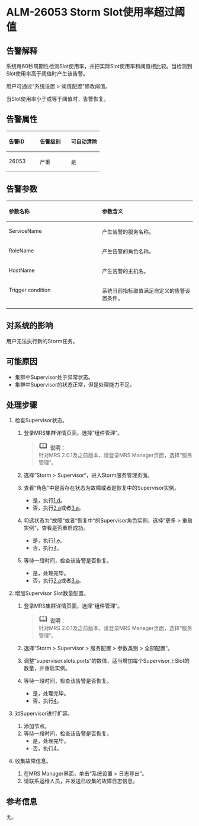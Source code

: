 # ALM-26053 Storm Slot使用率超过阈值<a name="ZH-CN_TOPIC_0191883121"></a>

## 告警解释<a name="zh-cn_topic_0191813942_section32908243175620"></a>

系统每60秒周期性检测Slot使用率，并把实际Slot使用率和阈值相比较。当检测到Slot使用率高于阈值时产生该告警。

用户可通过“系统设置 \> 阈值配置“修改阈值。

当Slot使用率小于或等于阈值时，告警恢复。

## 告警属性<a name="zh-cn_topic_0191813942_section21771461175620"></a>

<a name="zh-cn_topic_0191813942_table18657878175620"></a>
<table><thead align="left"><tr id="zh-cn_topic_0191813942_row25584845175620"><th class="cellrowborder" valign="top" width="33.33333333333333%" id="mcps1.1.4.1.1"><p id="zh-cn_topic_0191813942_p59106577175620"><a name="zh-cn_topic_0191813942_p59106577175620"></a><a name="zh-cn_topic_0191813942_p59106577175620"></a><strong id="zh-cn_topic_0191813942_b62197145175620"><a name="zh-cn_topic_0191813942_b62197145175620"></a><a name="zh-cn_topic_0191813942_b62197145175620"></a>告警ID</strong></p>
</th>
<th class="cellrowborder" valign="top" width="33.33333333333333%" id="mcps1.1.4.1.2"><p id="zh-cn_topic_0191813942_p4803980175620"><a name="zh-cn_topic_0191813942_p4803980175620"></a><a name="zh-cn_topic_0191813942_p4803980175620"></a><strong id="zh-cn_topic_0191813942_b43235825175620"><a name="zh-cn_topic_0191813942_b43235825175620"></a><a name="zh-cn_topic_0191813942_b43235825175620"></a>告警级别</strong></p>
</th>
<th class="cellrowborder" valign="top" width="33.33333333333333%" id="mcps1.1.4.1.3"><p id="zh-cn_topic_0191813942_p12440926175620"><a name="zh-cn_topic_0191813942_p12440926175620"></a><a name="zh-cn_topic_0191813942_p12440926175620"></a><strong id="zh-cn_topic_0191813942_b44859472175620"><a name="zh-cn_topic_0191813942_b44859472175620"></a><a name="zh-cn_topic_0191813942_b44859472175620"></a>可自动清除</strong></p>
</th>
</tr>
</thead>
<tbody><tr id="zh-cn_topic_0191813942_row9738609175620"><td class="cellrowborder" valign="top" width="33.33333333333333%" headers="mcps1.1.4.1.1 "><p id="zh-cn_topic_0191813942_p420326841881"><a name="zh-cn_topic_0191813942_p420326841881"></a><a name="zh-cn_topic_0191813942_p420326841881"></a>26053</p>
</td>
<td class="cellrowborder" valign="top" width="33.33333333333333%" headers="mcps1.1.4.1.2 "><p id="zh-cn_topic_0191813942_p492042251881"><a name="zh-cn_topic_0191813942_p492042251881"></a><a name="zh-cn_topic_0191813942_p492042251881"></a>严重</p>
</td>
<td class="cellrowborder" valign="top" width="33.33333333333333%" headers="mcps1.1.4.1.3 "><p id="zh-cn_topic_0191813942_p261193031881"><a name="zh-cn_topic_0191813942_p261193031881"></a><a name="zh-cn_topic_0191813942_p261193031881"></a>是</p>
</td>
</tr>
</tbody>
</table>

## 告警参数<a name="zh-cn_topic_0191813942_section8062366175620"></a>

<a name="zh-cn_topic_0191813942_table49071894175620"></a>
<table><thead align="left"><tr id="zh-cn_topic_0191813942_row19751123175620"><th class="cellrowborder" valign="top" width="50%" id="mcps1.1.3.1.1"><p id="zh-cn_topic_0191813942_p56337144175620"><a name="zh-cn_topic_0191813942_p56337144175620"></a><a name="zh-cn_topic_0191813942_p56337144175620"></a><strong id="zh-cn_topic_0191813942_b37272250175620"><a name="zh-cn_topic_0191813942_b37272250175620"></a><a name="zh-cn_topic_0191813942_b37272250175620"></a>参数名称</strong></p>
</th>
<th class="cellrowborder" valign="top" width="50%" id="mcps1.1.3.1.2"><p id="zh-cn_topic_0191813942_p66262301175620"><a name="zh-cn_topic_0191813942_p66262301175620"></a><a name="zh-cn_topic_0191813942_p66262301175620"></a><strong id="zh-cn_topic_0191813942_b59489799175620"><a name="zh-cn_topic_0191813942_b59489799175620"></a><a name="zh-cn_topic_0191813942_b59489799175620"></a>参数含义</strong></p>
</th>
</tr>
</thead>
<tbody><tr id="zh-cn_topic_0191813942_row53944385175620"><td class="cellrowborder" valign="top" width="50%" headers="mcps1.1.3.1.1 "><p id="zh-cn_topic_0191813942_p1213631718815"><a name="zh-cn_topic_0191813942_p1213631718815"></a><a name="zh-cn_topic_0191813942_p1213631718815"></a>ServiceName</p>
</td>
<td class="cellrowborder" valign="top" width="50%" headers="mcps1.1.3.1.2 "><p id="zh-cn_topic_0191813942_p4351758218815"><a name="zh-cn_topic_0191813942_p4351758218815"></a><a name="zh-cn_topic_0191813942_p4351758218815"></a>产生告警的服务名称。</p>
</td>
</tr>
<tr id="zh-cn_topic_0191813942_row39776827175620"><td class="cellrowborder" valign="top" width="50%" headers="mcps1.1.3.1.1 "><p id="zh-cn_topic_0191813942_p4893377818815"><a name="zh-cn_topic_0191813942_p4893377818815"></a><a name="zh-cn_topic_0191813942_p4893377818815"></a>RoleName</p>
</td>
<td class="cellrowborder" valign="top" width="50%" headers="mcps1.1.3.1.2 "><p id="zh-cn_topic_0191813942_p421312018815"><a name="zh-cn_topic_0191813942_p421312018815"></a><a name="zh-cn_topic_0191813942_p421312018815"></a>产生告警的角色名称。</p>
</td>
</tr>
<tr id="zh-cn_topic_0191813942_row38777247175620"><td class="cellrowborder" valign="top" width="50%" headers="mcps1.1.3.1.1 "><p id="zh-cn_topic_0191813942_p5146605718815"><a name="zh-cn_topic_0191813942_p5146605718815"></a><a name="zh-cn_topic_0191813942_p5146605718815"></a>HostName</p>
</td>
<td class="cellrowborder" valign="top" width="50%" headers="mcps1.1.3.1.2 "><p id="zh-cn_topic_0191813942_p800105218815"><a name="zh-cn_topic_0191813942_p800105218815"></a><a name="zh-cn_topic_0191813942_p800105218815"></a>产生告警的主机名。</p>
</td>
</tr>
<tr id="zh-cn_topic_0191813942_row5746391418810"><td class="cellrowborder" valign="top" width="50%" headers="mcps1.1.3.1.1 "><p id="zh-cn_topic_0191813942_p6140530018815"><a name="zh-cn_topic_0191813942_p6140530018815"></a><a name="zh-cn_topic_0191813942_p6140530018815"></a>Trigger condition</p>
</td>
<td class="cellrowborder" valign="top" width="50%" headers="mcps1.1.3.1.2 "><p id="zh-cn_topic_0191813942_p777338418815"><a name="zh-cn_topic_0191813942_p777338418815"></a><a name="zh-cn_topic_0191813942_p777338418815"></a>系统当前指标取值满足自定义的告警设置条件。</p>
</td>
</tr>
</tbody>
</table>

## 对系统的影响<a name="zh-cn_topic_0191813942_section3251753175620"></a>

用户无法执行新的Storm任务。

## 可能原因<a name="zh-cn_topic_0191813942_section21717983175620"></a>

-   集群中Supervisor处于异常状态。
-   集群中Supervisor的状态正常，但是处理能力不足。

## 处理步骤<a name="zh-cn_topic_0191813942_section7979165175620"></a>

1.  检查Supervisor状态。
    1.  登录MRS集群详情页面，选择“组件管理”。

        >![](public_sys-resources/icon-note.gif) **说明：**   
        >针对MRS 2.0.1及之前版本，请登录MRS Manager页面，选择“服务管理”。  

    2.  选择“Storm \> Supervisor“，进入Storm服务管理页面。
    3.  查看“角色”中是否存在状态为故障或者是恢复中的Supervisor实例。
        -   是，执行[1.d](#zh-cn_topic_0191813942_li6671657118374)。
        -   否，执行[2.a](#zh-cn_topic_0191813942_li142406612228)或者[3.a](#zh-cn_topic_0191813942_li22838295183633)。

    4.  <a name="zh-cn_topic_0191813942_li6671657118374"></a>勾选状态为“故障“或者“恢复中“的Supervisor角色实例，选择“更多 \> 重启实例“，查看是否重启成功。
        -   是，执行[1.e](#zh-cn_topic_0191813942_li5198268318374)。
        -   否，执行[4](#zh-cn_topic_0191813942_li572522141314)。

    5.  <a name="zh-cn_topic_0191813942_li5198268318374"></a>等待一段时间，检查该告警是否恢复。
        -   是，处理完毕。
        -   否，执行[2.a](#zh-cn_topic_0191813942_li142406612228)或者[3.a](#zh-cn_topic_0191813942_li22838295183633)。

2.  增加Supervisor Slot数量配置。
    1.  <a name="zh-cn_topic_0191813942_li142406612228"></a>登录MRS集群详情页面，选择“组件管理”。

        >![](public_sys-resources/icon-note.gif) **说明：**   
        >针对MRS 2.0.1及之前版本，请登录MRS Manager页面，选择“服务管理”。  

    2.  选择“Storm \> Supervisor \> 服务配置 \> 参数类别 \> 全部配置“。
    3.  调整“supervisor.slots.ports“的数值，适当增加每个Supervisor上Slot的数量，并重启实例。
    4.  等待一段时间，检查该告警是否恢复。
        -   是，处理完毕。
        -   否，执行[4](#zh-cn_topic_0191813942_li572522141314)。

3.  对Supervisor进行扩容。
    1.  <a name="zh-cn_topic_0191813942_li22838295183633"></a>添加节点。
    2.  等待一段时间，检查该告警是否恢复。
        -   是，处理完毕。
        -   否，执行[4](#zh-cn_topic_0191813942_li572522141314)。

4.  <a name="zh-cn_topic_0191813942_li572522141314"></a>收集故障信息。
    1.  在MRS Manager界面，单击“系统设置 \> 日志导出”。
    2.  请联系运维人员，并发送已收集的故障日志信息。


## 参考信息<a name="zh-cn_topic_0191813942_section42067024175620"></a>

无。


